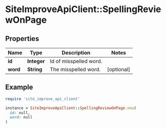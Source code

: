 # SiteImproveApiClient::SpellingReviewOnPage

## Properties

| Name | Type | Description | Notes |
| ---- | ---- | ----------- | ----- |
| **id** | **Integer** | Id of misspelled word. |  |
| **word** | **String** | The misspelled word. | [optional] |

## Example

```ruby
require 'site_improve_api_client'

instance = SiteImproveApiClient::SpellingReviewOnPage.new(
  id: null,
  word: null
)
```

